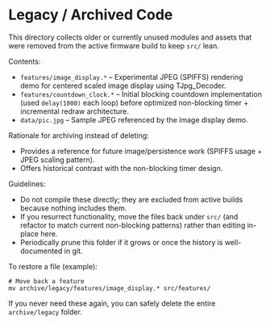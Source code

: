 # Legacy / Archived Code

This directory collects older or currently unused modules and assets that were removed from the active firmware build to keep `src/` lean.

Contents:
- `features/image_display.*` – Experimental JPEG (SPIFFS) rendering demo for centered scaled image display using TJpg_Decoder.
- `features/countdown_clock.*` – Initial blocking countdown implementation (used `delay(1000)` each loop) before optimized non-blocking timer + incremental redraw architecture.
- `data/pic.jpg` – Sample JPEG referenced by the image display demo.

Rationale for archiving instead of deleting:
- Provides a reference for future image/persistence work (SPIFFS usage + JPEG scaling pattern).
- Offers historical contrast with the non-blocking timer design.

Guidelines:
- Do not compile these directly; they are excluded from active builds because nothing includes them.
- If you resurrect functionality, move the files back under `src/` (and refactor to match current non-blocking patterns) rather than editing in-place here.
- Periodically prune this folder if it grows or once the history is well-documented in git.

To restore a file (example):
```
# Move back a feature
mv archive/legacy/features/image_display.* src/features/
```

If you never need these again, you can safely delete the entire `archive/legacy` folder.
